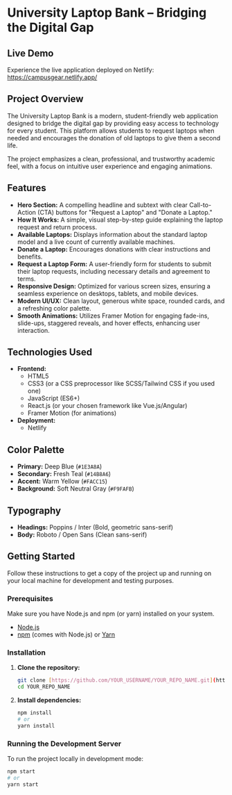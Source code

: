 # University Laptop Bank – Bridging the Digital Gap

## Live Demo

Experience the live application deployed on Netlify: https://campusgear.netlify.app/

## Project Overview

The University Laptop Bank is a modern, student-friendly web application designed to bridge the digital gap by providing easy access to technology for every student. This platform allows students to request laptops when needed and encourages the donation of old laptops to give them a second life.

The project emphasizes a clean, professional, and trustworthy academic feel, with a focus on intuitive user experience and engaging animations.

## Features

* **Hero Section:** A compelling headline and subtext with clear Call-to-Action (CTA) buttons for "Request a Laptop" and "Donate a Laptop."
* **How It Works:** A simple, visual step-by-step guide explaining the laptop request and return process.
* **Available Laptops:** Displays information about the standard laptop model and a live count of currently available machines.
* **Donate a Laptop:** Encourages donations with clear instructions and benefits.
* **Request a Laptop Form:** A user-friendly form for students to submit their laptop requests, including necessary details and agreement to terms.
* **Responsive Design:** Optimized for various screen sizes, ensuring a seamless experience on desktops, tablets, and mobile devices.
* **Modern UI/UX:** Clean layout, generous white space, rounded cards, and a refreshing color palette.
* **Smooth Animations:** Utilizes Framer Motion for engaging fade-ins, slide-ups, staggered reveals, and hover effects, enhancing user interaction.

## Technologies Used

* **Frontend:**
    * HTML5
    * CSS3 (or a CSS preprocessor like SCSS/Tailwind CSS if you used one)
    * JavaScript (ES6+)
    * React.js (or your chosen framework like Vue.js/Angular)
    * Framer Motion (for animations)
* **Deployment:**
    * Netlify

## Color Palette

* **Primary:** Deep Blue (`#1E3A8A`)
* **Secondary:** Fresh Teal (`#14B8A6`)
* **Accent:** Warm Yellow (`#FACC15`)
* **Background:** Soft Neutral Gray (`#F9FAFB`)

## Typography

* **Headings:** Poppins / Inter (Bold, geometric sans-serif)
* **Body:** Roboto / Open Sans (Clean sans-serif)

## Getting Started

Follow these instructions to get a copy of the project up and running on your local machine for development and testing purposes.

### Prerequisites

Make sure you have Node.js and npm (or yarn) installed on your system.

* [Node.js](https://nodejs.org/)
* [npm](https://www.npmjs.com/get-npm) (comes with Node.js) or [Yarn](https://yarnpkg.com/)

### Installation

1.  **Clone the repository:**

    ```bash
    git clone [https://github.com/YOUR_USERNAME/YOUR_REPO_NAME.git](https://github.com/YOUR_USERNAME/YOUR_REPO_NAME.git)
    cd YOUR_REPO_NAME
    ```

2.  **Install dependencies:**

    ```bash
    npm install
    # or
    yarn install
    ```

### Running the Development Server

To run the project locally in development mode:

```bash
npm start
# or
yarn start
